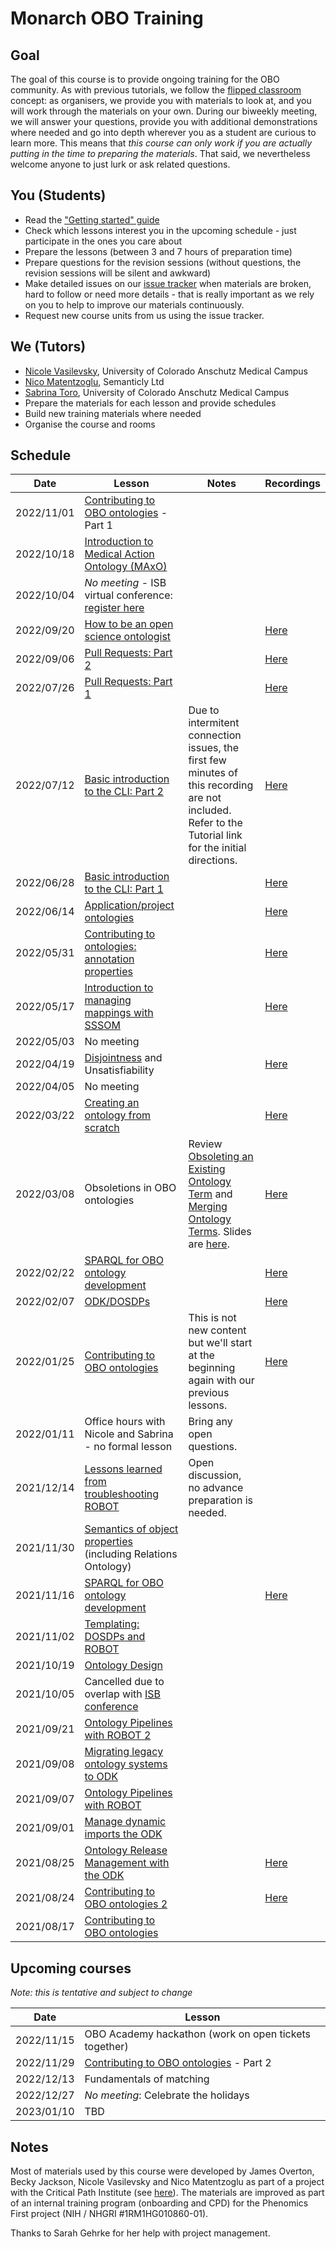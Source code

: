 # Monarch OBO Training

## Goal

The goal of this course is to provide ongoing training for the OBO community. As with previous tutorials, we follow the [flipped classroom](https://en.wikipedia.org/wiki/Flipped_classroom) concept: as organisers, we provide you with materials to look at, and you will work through the materials on your own. During our biweekly meeting, we will answer your questions, provide you with additional demonstrations where needed and go into depth wherever you as a student are curious to learn more. This means that _this course can only work if you are actually putting in the time to preparing the materials_. That said, we nevertheless welcome anyone to just lurk or ask related questions.

## You (Students)

- Read the ["Getting started" guide](../getting-started.md)
- Check which lessons interest you in the upcoming schedule - just participate in the ones you care about
- Prepare the lessons (between 3 and 7 hours of preparation time)
- Prepare questions for the revision sessions (without questions, the revision sessions will be silent and awkward)
- Make detailed issues on our [issue tracker](https://github.com/jamesaoverton/obook/issues) when materials are broken, hard to follow or need more details - that is really important as we rely on you to help to improve our materials continuously.
- Request new course units from us using the issue tracker.

## We (Tutors)

- [Nicole Vasilevsky](https://orcid.org/0000-0001-5208-3432), University of Colorado Anschutz Medical Campus
- [Nico Matentzoglu](https://orcid.org/0000-0002-7356-1779), Semanticly Ltd
- [Sabrina Toro](https://tislab.org/members/sabrina-toro.html), University of Colorado Anschutz Medical Campus
- Prepare the materials for each lesson and provide schedules
- Build new training materials where needed
- Organise the course and rooms

## Schedule

| Date       | Lesson                                                                                                                  | Notes                                                                                                                                                                                                                                                                                                                | Recordings                                                           |
| ---------- | ----------------------------------------------------------------------------------------------------------------------- | -------------------------------------------------------------------------------------------------------------------------------------------------------------------------------------------------------------------------------------------------------------------------------------------------------------------- | -------------------------------------------------------------------- |
| 2022/11/01 | [Contributing to OBO ontologies](../lesson/contributing-to-obo-ontologies.md) - Part 1 | |
| 2022/10/18 | [Introduction to Medical Action Ontology (MAxO)](https://github.com/monarch-initiative/MAxO) |  |
| 2022/10/04 | _No meeting_ - ISB virtual conference: [register here](https://docs.google.com/forms/d/e/1FAIpQLSeDhec3KJ2JaJyh-OYcEpBMrSEFYIBzL4N8k57RPv09HqnnQg/viewform) |  |
| 2022/09/20 | [How to be an open science ontologist](../howto/open-science-engineer.md)                                           |                                                                                                                                                                                                                                                                                                                      | [Here](https://youtu.be/WNld_e0XdQ8)                                                                     |
| 2022/09/06 | [Pull Requests: Part 2](../tutorial/pull-requests.md)                                                                   |                                                                                                                                                                                                                                                                                                                      | [Here](https://youtu.be/dO5hvR_gZcI)                                                                   |
| 2022/07/26 | [Pull Requests: Part 1](../tutorial/pull-requests.md)                                                                   |                                                                                                                                                                                                                                                                                                                      | [Here](https://www.youtube.com/watch?v=zg6B9KFfnac)                  |
| 2022/07/12 | [Basic introduction to the CLI: Part 2](../tutorial/intro-cli-2.md)                                                     | Due to intermitent connection issues, the first few minutes of this recording are not included. Refer to the Tutorial link for the initial directions.                                                                                                                                                               | [Here](https://www.youtube.com/watch?v=OCoN4TE8Vqc)                  |
| 2022/06/28 | [Basic introduction to the CLI: Part 1](../tutorial/intro-cli-1.md)                                                     |                                                                                                                                                                                                                                                                                                                      | [Here](https://www.youtube.com/watch?v=22VAjt7JG3o)                  |
| 2022/06/14 | [Application/project ontologies](../tutorial/project-ontology-development.md)                                           |                                                                                                                                                                                                                                                                                                                      | [Here](https://www.youtube.com/watch?v=zO_ia2SHsLk)                  |
| 2022/05/31 | [Contributing to ontologies: annotation properties](../explanation/annotation-properties.md)                            |                                                                                                                                                                                                                                                                                                                      | [Here](https://www.youtube.com/watch?v=8csb0aE47sA)                  |
| 2022/05/17 | [Introduction to managing mappings with SSSOM](https://mapping-commons.github.io/sssom/tutorial/)                       |                                                                                                                                                                                                                                                                                                                      | [Here](https://www.youtube.com/watch?v=ZZeZcg-Vwjw&feature=youtu.be) |
| 2022/05/03 | No meeting                                                                                                              |                                                                                                                                                                                                                                                                                                                      |
| 2022/04/19 | [Disjointness](https://oboacademy.github.io/obook/tutorial/disjointness/) and Unsatisfiability                          |                                                                                                                                                                                                                                                                                                                      | [Here](https://www.youtube.com/watch?v=M41Z-dj8VEM)                  |
| 2022/04/05 | No meeting                                                                                                              |                                                                                                                                                                                                                                                                                                                      |
| 2022/03/22 | [Creating an ontology from scratch](../howto/create-ontology-from-scratch.md)                                           |                                                                                                                                                                                                                                                                                                                      | [Here](https://www.youtube.com/watch?v=5jGHvKl6ycs&feature=youtu.be) |
| 2022/03/08 | Obsoletions in OBO ontologies                                                                                           | Review [Obsoleting an Existing Ontology Term](https://oboacademy.github.io/obook/howto/obsolete-term/) and [Merging Ontology Terms](https://oboacademy.github.io/obook/howto/merge-terms/). Slides are [here](https://docs.google.com/presentation/d/1LrP4EJp_kXaloUl3BKWpf68KxsTURayrOn8fBuCjhgY/edit#slide=id.p1). | [Here](https://www.youtube.com/watch?v=VP3ihK1SWH0&feature=youtu.be) |
| 2022/02/22 | [SPARQL for OBO ontology development](../tutorial/sparql.md)                                                            |                                                                                                                                                                                                                                                                                                                      | [Here](https://www.youtube.com/watch?v=Lo-1ktQzQf0&feature=youtu.be) |
| 2022/02/07 | [ODK/DOSDPs](https://oboacademy.github.io/obook/tutorial/dosdp-template/)                                               |                                                                                                                                                                                                                                                                                                                      | [Here](https://www.youtube.com/watch?v=y5H-QUE6_-g&feature=youtu.be) |
| 2022/01/25 | [Contributing to OBO ontologies](../lesson/contributing-to-obo-ontologies.md)                                           | This is not new content but we'll start at the beginning again with our previous lessons.                                                                                                                                                                                                                            | [Here](https://www.youtube.com/watch?v=rJrOjQbFLIY)                  |
| 2022/01/11 | Office hours with Nicole and Sabrina - no formal lesson                                                                 | Bring any open questions.                                                                                                                                                                                                                                                                                            |
| 2021/12/14 | [Lessons learned from troubleshooting ROBOT](../reference/troublehooting-robot.md)                                      | Open discussion, no advance preparation is needed.                                                                                                                                                                                                                                                                   |
| 2021/11/30 | [Semantics of object properties](../lesson/modelling-with-object-properties.md) (including Relations Ontology)          |                                                                                                                                                                                                                                                                                                                      |
| 2021/11/16 | [SPARQL for OBO ontology development](../tutorial/sparql.md)                                                            |                                                                                                                                                                                                                                                                                                                      | [Here](https://studio.youtube.com/video/8afSbakYeAw/edit)            |
| 2021/11/02 | [Templating: DOSDPs and ROBOT](../lesson/templates-for-obo.md)                                                          |                                                                                                                                                                                                                                                                                                                      |
| 2021/10/19 | [Ontology Design](../lesson/ontology-design.md)                                                                         |                                                                                                                                                                                                                                                                                                                      |
| 2021/10/05 | Cancelled due to overlap with [ISB conference](https://www.biocuration.org/14th-annual-biocuration-conference-virtual/) |                                                                                                                                                                                                                                                                                                                      |
| 2021/09/21 | [Ontology Pipelines with ROBOT 2](../lesson/ontology-pipelines.md)                                                      |                                                                                                                                                                                                                                                                                                                      |
| 2021/09/08 | [Migrating legacy ontology systems to ODK](../tutorial/migrating-ontology-to-odk.md)                                    |                                                                                                                                                                                                                                                                                                                      |
| 2021/09/07 | [Ontology Pipelines with ROBOT](../lesson/ontology-pipelines.md)                                                        |                                                                                                                                                                                                                                                                                                                      |
| 2021/09/01 | [Manage dynamic imports the ODK](../tutorial/managing-dynamic-imports-odk.md)                                           |                                                                                                                                                                                                                                                                                                                      |
| 2021/08/25 | [Ontology Release Management with the ODK](../tutorial/managing-ontology-releases-odk.md)                               |                                                                                                                                                                                                                                                                                                                      | [Here](https://www.youtube.com/watch?v=KO61I4apFcU)                  |
| 2021/08/24 | [Contributing to OBO ontologies 2](../lesson/contributing-to-obo-ontologies.md)                                         |                                                                                                                                                                                                                                                                                                                      | [Here](https://www.youtube.com/watch?v=kAw4N2tYyco)                  |
| 2021/08/17 | [Contributing to OBO ontologies](../lesson/contributing-to-obo-ontologies.md)                                           |                                                                                                                                                                                                                                                                                                                      |

## Upcoming courses

_Note: this is tentative and subject to change_

| Date | Lesson  
| --- | --- 
| 2022/11/15 | OBO Academy hackathon (work on open tickets together)
| 2022/11/29 | [Contributing to OBO ontologies](../lesson/contributing-to-obo-ontologies.md) - Part 2 
| 2022/12/13 | Fundamentals of matching 
| 2022/12/27 | _No meeting_: Celebrate the holidays
| 2023/01/10 | TBD

## Notes

Most of materials used by this course were developed by James Overton, Becky Jackson, Nicole Vasilevsky and Nico Matentzoglu as part of a project with the Critical Path Institute (see [here](../index.md)). The materials are improved as part of an internal training program (onboarding and CPD) for the Phenomics First project (NIH / NHGRI #1RM1HG010860-01).

Thanks to Sarah Gehrke for her help with project management.
